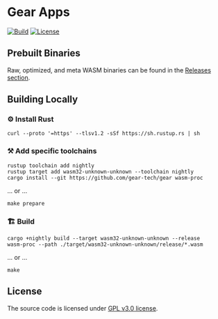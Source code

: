 # Gear Apps

[![Build][build_badge]][build_href]
[![License][lic_badge]][lic_href]

[build_badge]: https://github.com/gear-tech/apps/workflows/Build/badge.svg
[build_href]: https://github.com/gear-tech/apps/actions/workflows/build.yml

[lic_badge]: https://img.shields.io/badge/License-GPL%203.0-success
[lic_href]: https://github.com/gear-tech/apps/blob/master/LICENSE

## Prebuilt Binaries

Raw, optimized, and meta WASM binaries can be found in the [Releases section](https://github.com/gear-tech/apps/releases/tag/build).

## Building Locally

### ⚙️ Install Rust

```shell
curl --proto '=https' --tlsv1.2 -sSf https://sh.rustup.rs | sh
```

### ⚒️ Add specific toolchains

```shell
rustup toolchain add nightly
rustup target add wasm32-unknown-unknown --toolchain nightly
cargo install --git https://github.com/gear-tech/gear wasm-proc
```

... or ...

```shell
make prepare
```

### 🏗️ Build

```shell
cargo +nightly build --target wasm32-unknown-unknown --release
wasm-proc --path ./target/wasm32-unknown-unknown/release/*.wasm
```

... or ...

```shell
make
```

## License

The source code is licensed under [GPL v3.0 license](LICENSE).
